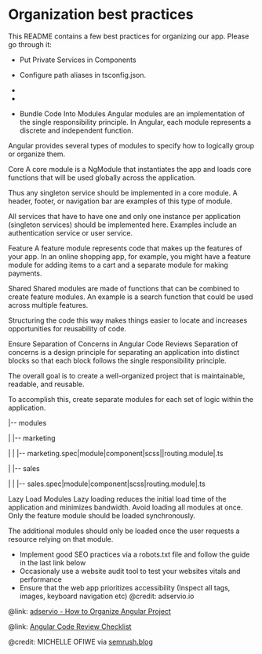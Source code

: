 # Organization best practices

This README contains a few best practices for organizing our app. Please go through it:

- Put Private Services in Components

- Configure path aliases in tsconfig.json.
- 
- 
- Bundle Code Into Modules
Angular modules are an implementation of the single responsibility principle. In Angular, each module represents a discrete and independent function.

Angular provides several types of modules to specify how to logically group or organize them.

Core
A core module is a NgModule that instantiates the app and loads core functions that will be used globally across the application.

Thus any singleton service should be implemented in a core module. A header, footer, or navigation bar are examples of this type of module.

All services that have to have one and only one instance per application (singleton services) should be implemented here. Examples include an authentication service or user service.

Feature
A feature module represents code that makes up the features of your app. In an online shopping app, for example, you might have a feature module for adding items to a cart and a separate module for making payments.

Shared
Shared modules are made of functions that can be combined to create feature modules. An example is a search function that could be used across multiple features.

Structuring the code this way makes things easier to locate and increases opportunities for reusability of code.

Ensure Separation of Concerns in Angular Code Reviews
Separation of concerns is a design principle for separating an application into distinct blocks so that each block follows the single responsibility principle.

The overall goal is to create a well-organized project that is maintainable, readable, and reusable.

To accomplish this, create separate modules for each set of logic within the application.

|-- modules

| |-- marketing

| | |-- marketing.spec|module|component|scss||routing.module|.ts

| |-- sales

| | |-- sales.spec|module|component|scss|routing.module|.ts

Lazy Load Modules
Lazy loading reduces the initial load time of the application and minimizes bandwidth. Avoid loading all modules at once. Only the feature module should be loaded synchronously.

The additional modules should only be loaded once the user requests a resource relying on that module.


- Implement good SEO practices via a robots.txt file and follow the guide in the last link below
- Occasionaly use a website audit tool to test your websites vitals and performance
- Ensure that the web app prioritizes accessibility (Inspect all tags, images, keyboard navigation etc)
@credit: adservio.io

@link: [adservio - How to Organize Angular Project](https://www.adservio.fr/post/how-to-organize-angular-project-top-5-tips)

@link: [Angular Code Review Checklist](https://www.adservio.fr/post/angular-code-review-checklist)

@credit: MICHELLE OFIWE via [semrush.blog](semrush.com/blog/url-parameters/) 


